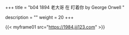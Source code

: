 +++
title = "b04 1894 老大哥 在 盯着你 by George Orwell "

description = ""
weight = 20
+++

{{< myframe01 src="https://1984.jjj123.com" >}}

